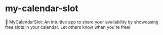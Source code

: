 # my-calendar-slot
📅 MyCalendarSlot: An intuitive app to share your availability by showcasing free slots in your calendar. Let others know when you're free!
